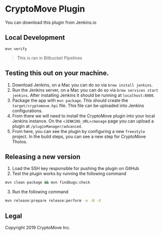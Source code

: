 # CryptoMove Plugin

You can download this plugin from Jenkins.io

## Local Development

```
mvn verify
```

> This is ran in Bitbucket Pipelines

## Testing this out on your machine.

1. Download Jenkins, on a Mac you can do so via `brew install jenkins`.
2. Run the Jenkins server, on a Mac you can do so via
   `brew services start jenkins`. After installing Jenkins it should be
   running at `localhost:8080`.
3. Package the app with `mvn package`. This should create the
   `target/cryptomove.hpi` file. This file can be uploaded into Jenkins
   configurations.
4. From there we will need to install the CryptoMove plugin into your local
   Jenkins instance. On the `<JENKINS_URL>/manage` page you can upload a
   plugin at `/pluginManager/advanced`.
5. From here, you can see the plugin by configuring a new `freestyle`
   project. In the build steps, you can see a new step for CryptoMove Tholos.

## Releasing a new version

1. Load the SSH key responsible for pushing the plugin on GitHub
2. Test the plugin works by running the following command

```bash
mvn clean package && mvn findbugs:check
```

3. Run the following command

```bash
mvn release:prepare release:perform -e -B -X
```

## Legal

Copyright 2019 CryptoMove Inc.
